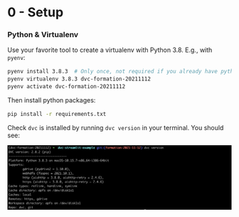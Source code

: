 0 - Setup
===

### Python & Virtualenv

Use your favorite tool to create a virtualenv with Python 3.8.
E.g., with `pyenv`:

```bash
pyenv install 3.8.3  # Only once, not required if you already have python 3.8.3 installed
pyenv virtualenv 3.8.3 dvc-formation-20211112
pyenv activate dvc-formation-20211112
```

Then install python packages:

```bash
pip install -r requirements.txt
```

Check `dvc` is installed by running `dvc version` in your terminal. You should see:

![Dvc version](./images/dvc-version.png)
